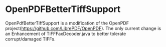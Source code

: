 # OpenPDFBetterTiffSupport
OpenPdfBetterTiffSupport is a modification of the OpenPDF project(https://github.com/LibrePDF/OpenPDF). 
The only current change is an Enhancement of TiFFFaxDecoder.java to better tolerate corrupt/damaged TIFFs. 
